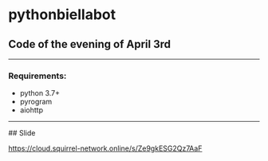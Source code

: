 # pythonbiellabot
## Code of the evening of April 3rd
<hr>

### Requirements:

<ul>
  <li>python 3.7+</li>
  <li>pyrogram</li>
  <li>aiohttp</li>
</ul>

<hr>
## Slide

https://cloud.squirrel-network.online/s/Ze9gkESG2Qz7AaF

